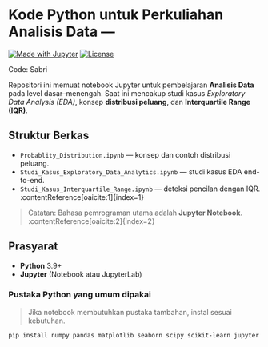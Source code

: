 #  Kode Python untuk Perkuliahan Analisis Data —

[![Made with Jupyter](https://img.shields.io/badge/Made%20with-Jupyter-orange)](https://jupyter.org/)
[![License](https://img.shields.io/badge/license-MIT-lightgrey)](#lisensi)

Code: Sabri

Repositori ini memuat notebook Jupyter untuk pembelajaran **Analisis Data** pada level dasar–menengah. Saat ini mencakup studi kasus *Exploratory Data Analysis (EDA)*, konsep **distribusi peluang**, dan **Interquartile Range (IQR)**. 

## Struktur Berkas

- `Probablity_Distribution.ipynb` — konsep dan contoh distribusi peluang.  
- `Studi_Kasus_Exploratory_Data_Analytics.ipynb` — studi kasus EDA end-to-end.  
- `Studi_Kasus_Interquartile_Range.ipynb` — deteksi pencilan dengan IQR. :contentReference[oaicite:1]{index=1}

> Catatan: Bahasa pemrograman utama adalah **Jupyter Notebook**. :contentReference[oaicite:2]{index=2}

## Prasyarat

- **Python** 3.9+  
- **Jupyter** (Notebook atau JupyterLab)

### Pustaka Python yang umum dipakai
> Jika notebook membutuhkan pustaka tambahan, instal sesuai kebutuhan.
```bash
pip install numpy pandas matplotlib seaborn scipy scikit-learn jupyter
